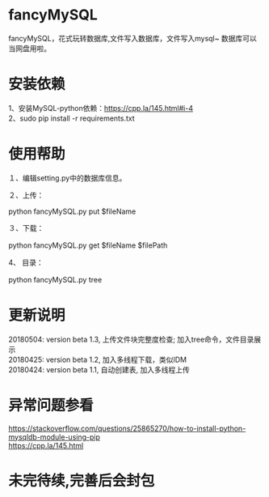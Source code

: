 # fancyMySQL
 fancyMySQL，花式玩转数据库,文件写入数据库，文件写入mysql~ 数据库可以当网盘用啦。

# 安装依赖

1、安装MySQL-python依赖：https://cpp.la/145.html#i-4    
2、sudo pip install -r requirements.txt　　　　

# 使用帮助

１、编辑setting.py中的数据库信息。　　　　

２、上传：

python fancyMySQL.py put $fileName

３、下载：

python fancyMySQL.py get $fileName $filePath　

4、 目录： 

python fancyMySQL.py tree          　　

# 更新说明　　　　

20180504: version beta 1.3, 上传文件块完整度检查; 加入tree命令，文件目录展示    
20180425: version beta 1.2, 加入多线程下载，类似IDM    
20180424: version beta 1.1, 自动创建表, 加入多线程上传        



# 异常问题参看
  https://stackoverflow.com/questions/25865270/how-to-install-python-mysqldb-module-using-pip    
  https://cpp.la/145.html

# 未完待续,完善后会封包
